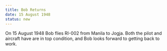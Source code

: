 ```yaml
---
title: Bob Returns
date: 15 August 1948 
status: new
---
```


On 15 August 1948 Bob flies RI-002 from Manila to Jogja. Both the pilot
and aircraft have are in top condition, and Bob looks forward to getting
back to work.
